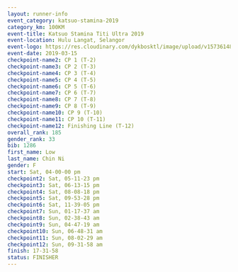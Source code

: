 ```yaml
--- 
layout: runner-info 
event_category: katsuo-stamina-2019 
category_km: 100KM 
event-title: Katsuo Stamina Titi Ultra 2019 
event-location: Hulu Langat, Selangor 
event-logo: https://res.cloudinary.com/dykbosktl/image/upload/v1573614825/Logo/Logo_p7ft6n.png 
event-date: 2019-03-15 
checkpoint-name2: CP 1 (T-2) 
checkpoint-name3: CP 2 (T-3) 
checkpoint-name4: CP 3 (T-4) 
checkpoint-name5: CP 4 (T-5) 
checkpoint-name6: CP 5 (T-6) 
checkpoint-name7: CP 6 (T-7) 
checkpoint-name8: CP 7 (T-8) 
checkpoint-name9: CP 8 (T-9) 
checkpoint-name10: CP 9 (T-10) 
checkpoint-name11: CP 10 (T-11) 
checkpoint-name12: Finishing Line (T-12) 
overall_rank: 185
gender_rank: 33
bib: 1286
first_name: Low
last_name: Chin Ni
gender: F
start: Sat, 04-00-00 pm
checkpoint2: Sat, 05-11-23 pm
checkpoint3: Sat, 06-13-15 pm
checkpoint4: Sat, 08-08-18 pm
checkpoint5: Sat, 09-53-28 pm
checkpoint6: Sat, 11-39-05 pm
checkpoint7: Sun, 01-17-37 am
checkpoint8: Sun, 02-38-43 am
checkpoint9: Sun, 04-47-19 am
checkpoint10: Sun, 06-48-31 am
checkpoint11: Sun, 08-02-29 am
checkpoint12: Sun, 09-31-58 am
finish: 17-31-58
status: FINISHER
--- 
```

